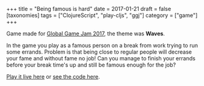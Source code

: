 +++
title = "Being famous is hard"
date = 2017-01-21
draft = false
[taxonomies]
tags = ["ClojureScript", "play-cljs", "ggj"]
category = ["game"]
+++

Game made for [Global Game Jam 2017](https://globalgamejam.org/), the theme was **Waves**.

In the game you play as a famous person on a break from work trying to run some errands.
Problem is that being close to regular people will decrease your fame and without fame no job!
Can you manage to finish your errands before your break time's up and still be famous enough for the job?

[Play it live here](https://lislis.de/games/being-famous-is-hard/) or [see the code here](https://github.com/lislis/being-famous-is-hard).
